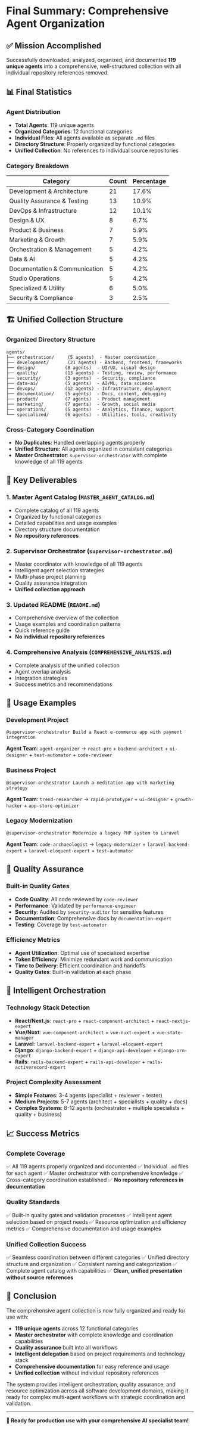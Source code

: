 # Final Summary: Comprehensive Agent Organization

## ✅ Mission Accomplished

Successfully downloaded, analyzed, organized, and documented **119 unique agents** into a comprehensive, well-structured collection with all individual repository references removed.

## 📊 Final Statistics

### **Agent Distribution**
- **Total Agents**: 119 unique agents
- **Organized Categories**: 12 functional categories
- **Individual Files**: All agents available as separate `.md` files
- **Directory Structure**: Properly organized by functional categories
- **Unified Collection**: No references to individual source repositories

### **Category Breakdown**
| Category | Count | Percentage |
|----------|-------|------------|
| Development & Architecture | 21 | 17.6% |
| Quality Assurance & Testing | 13 | 10.9% |
| DevOps & Infrastructure | 12 | 10.1% |
| Design & UX | 8 | 6.7% |
| Product & Business | 7 | 5.9% |
| Marketing & Growth | 7 | 5.9% |
| Orchestration & Management | 5 | 4.2% |
| Data & AI | 5 | 4.2% |
| Documentation & Communication | 5 | 4.2% |
| Studio Operations | 5 | 4.2% |
| Specialized & Utility | 6 | 5.0% |
| Security & Compliance | 3 | 2.5% |

## 🏗️ Unified Collection Structure

### **Organized Directory Structure**
```
agents/
├── orchestration/     (5 agents)  - Master coordination
├── development/       (21 agents) - Backend, frontend, frameworks
├── design/           (8 agents)  - UI/UX, visual design
├── quality/          (13 agents) - Testing, review, performance
├── security/         (3 agents)  - Security, compliance
├── data-ai/          (5 agents)  - AI/ML, data science
├── devops/           (12 agents) - Infrastructure, deployment
├── documentation/    (5 agents)  - Docs, content, debugging
├── product/          (7 agents)  - Product management
├── marketing/        (7 agents)  - Growth, social media
├── operations/       (5 agents)  - Analytics, finance, support
└── specialized/      (6 agents)  - Utilities, tools, creativity
```

### **Cross-Category Coordination**
- **No Duplicates**: Handled overlapping agents properly
- **Unified Structure**: All agents organized in consistent categories
- **Master Orchestrator**: `supervisor-orchestrator` with complete knowledge of all 119 agents

## 🎯 Key Deliverables

### **1. Master Agent Catalog** (`MASTER_AGENT_CATALOG.md`)
- Complete catalog of all 119 agents
- Organized by functional categories
- Detailed capabilities and usage examples
- Directory structure documentation
- **No repository references**

### **2. Supervisor Orchestrator** (`supervisor-orchestrator.md`)
- Master coordinator with knowledge of all 119 agents
- Intelligent agent selection strategies
- Multi-phase project planning
- Quality assurance integration
- **Unified collection approach**

### **3. Updated README** (`README.md`)
- Comprehensive overview of the collection
- Usage examples and coordination patterns
- Quick reference guide
- **No individual repository references**

### **4. Comprehensive Analysis** (`COMPREHENSIVE_ANALYSIS.md`)
- Complete analysis of the unified collection
- Agent overlap analysis
- Integration strategies
- Success metrics and recommendations

## 🚀 Usage Examples

### **Development Project**
```
@supervisor-orchestrator Build a React e-commerce app with payment integration
```
**Agent Team**: `agent-organizer` → `react-pro` + `backend-architect` + `ui-designer` + `test-automator` + `code-reviewer`

### **Business Project**
```
@supervisor-orchestrator Launch a meditation app with marketing strategy
```
**Agent Team**: `trend-researcher` → `rapid-prototyper` + `ui-designer` + `growth-hacker` + `app-store-optimizer`

### **Legacy Modernization**
```
@supervisor-orchestrator Modernize a legacy PHP system to Laravel
```
**Agent Team**: `code-archaeologist` → `legacy-modernizer` + `laravel-backend-expert` + `laravel-eloquent-expert` + `test-automator`

## 🎯 Quality Assurance

### **Built-in Quality Gates**
- **Code Quality**: All code reviewed by `code-reviewer`
- **Performance**: Validated by `performance-engineer`
- **Security**: Audited by `security-auditor` for sensitive features
- **Documentation**: Comprehensive docs by `documentation-expert`
- **Testing**: Coverage by `test-automator`

### **Efficiency Metrics**
- **Agent Utilization**: Optimal use of specialized expertise
- **Token Efficiency**: Minimize redundant work and communication
- **Time to Delivery**: Efficient coordination and handoffs
- **Quality Gates**: Built-in validation at each phase

## 🔄 Intelligent Orchestration

### **Technology Stack Detection**
- **React/Next.js**: `react-pro` + `react-component-architect` + `react-nextjs-expert`
- **Vue/Nuxt**: `vue-component-architect` + `vue-nuxt-expert` + `vue-state-manager`
- **Laravel**: `laravel-backend-expert` + `laravel-eloquent-expert`
- **Django**: `django-backend-expert` + `django-api-developer` + `django-orm-expert`
- **Rails**: `rails-backend-expert` + `rails-api-developer` + `rails-activerecord-expert`

### **Project Complexity Assessment**
- **Simple Features**: 3-4 agents (specialist + reviewer + tester)
- **Medium Projects**: 5-7 agents (architect + specialists + quality + docs)
- **Complex Systems**: 8-12 agents (orchestrator + multiple specialists + quality + business)

## 📈 Success Metrics

### **Complete Coverage**
✅ All 119 agents properly organized and documented
✅ Individual `.md` files for each agent
✅ Master orchestrator with comprehensive knowledge
✅ Cross-category coordination established
✅ **No repository references in documentation**

### **Quality Standards**
✅ Built-in quality gates and validation processes
✅ Intelligent agent selection based on project needs
✅ Resource optimization and efficiency metrics
✅ Comprehensive documentation and usage examples

### **Unified Collection Success**
✅ Seamless coordination between different categories
✅ Unified directory structure and organization
✅ Consistent naming and categorization
✅ Complete agent catalog with capabilities
✅ **Clean, unified presentation without source references**

## 🎉 Conclusion

The comprehensive agent collection is now fully organized and ready for use with:

- **119 unique agents** across 12 functional categories
- **Master orchestrator** with complete knowledge and coordination capabilities
- **Quality assurance** built into all workflows
- **Intelligent delegation** based on project requirements and technology stack
- **Comprehensive documentation** for easy reference and usage
- **Unified collection** without individual repository references

The system provides intelligent orchestration, quality assurance, and resource optimization across all software development domains, making it ready for complex multi-agent workflows with strategic coordination and validation.

---

**🚀 Ready for production use with your comprehensive AI specialist team!** 